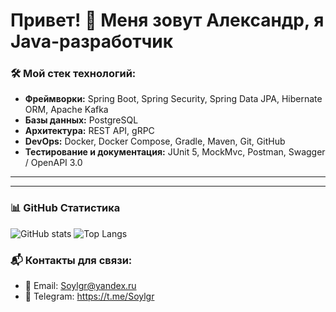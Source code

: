 # Привет! 👋 Меня зовут Александр, я Java-разработчик  

### 🛠️ Мой стек технологий:
- **Фреймворки:** Spring Boot, Spring Security, Spring Data JPA, Hibernate ORM, Apache Kafka  
- **Базы данных:** PostgreSQL  
- **Архитектура:** REST API, gRPC  
- **DevOps:** Docker, Docker Compose, Gradle, Maven, Git, GitHub  
- **Тестирование и документация:** JUnit 5, MockMvc, Postman, Swagger / OpenAPI 3.0  

---
---
### 📊 GitHub Статистика
![GitHub stats](https://github-readme-stats.vercel.app/api?username=Soylgr&show_icons=true&theme=tokyonight)
![Top Langs](https://github-readme-stats.vercel.app/api/top-langs/?username=Soylgr&layout=compact&theme=tokyonight)

### 📬 Контакты для связи:

- 📧 Email: Soylgr@yandex.ru  
- 📱 Telegram: https://t.me/Soylgr
